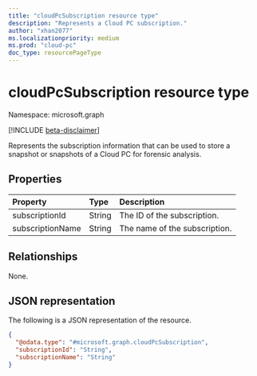 ```yaml
---
title: "cloudPcSubscription resource type"
description: "Represents a Cloud PC subscription."
author: "xhan2077"
ms.localizationpriority: medium
ms.prod: "cloud-pc"
doc_type: resourcePageType
---
```


# cloudPcSubscription resource type

Namespace: microsoft.graph

[!INCLUDE [beta-disclaimer](../../includes/beta-disclaimer.md)]

Represents the subscription information that can be used to store a snapshot or snapshots of a Cloud PC for forensic analysis.

## Properties
|Property|Type|Description|
|:---|:---|:---|
|subscriptionId|String|The ID of the subscription.|
|subscriptionName|String|The name of the subscription.|

## Relationships
None.

## JSON representation
The following is a JSON representation of the resource.
<!-- {
  "blockType": "resource",
  "keyProperty": "subscriptionId",
  "@odata.type": "microsoft.graph.cloudPcSubscription",
  "baseType": "microsoft.graph.entity",
  "openType": false
}
-->
``` json
{
  "@odata.type": "#microsoft.graph.cloudPcSubscription",
  "subscriptionId": "String",
  "subscriptionName": "String"
}
```
